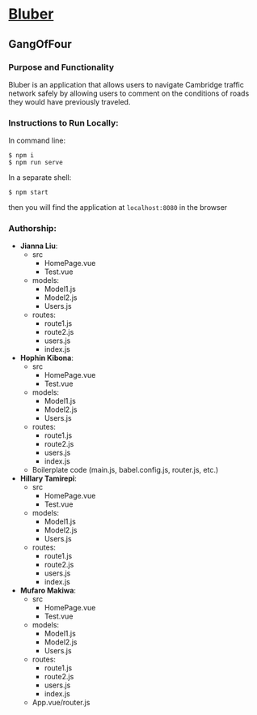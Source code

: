 # [Bluber](https://www.bluber.herokuapp.com/)

## GangOfFour

### Purpose and Functionality

Bluber is an application that allows users to navigate Cambridge traffic network safely by allowing users to comment on the conditions of roads they would have previously traveled.

### Instructions to Run Locally:

In command line:

```console
$ npm i
$ npm run serve
```

In a separate shell:

```console
$ npm start
```

then you will find the application at `localhost:8080` in the browser

### Authorship:

- **Jianna Liu**:
  - src
    - HomePage.vue
    - Test.vue
  - models:
    - Model1.js
    - Model2.js
    - Users.js
  - routes:
    - route1.js
    - route2.js
    - users.js
    - index.js
- **Hophin Kibona**:
  - src
    - HomePage.vue
    - Test.vue
  - models:
    - Model1.js
    - Model2.js
    - Users.js
  - routes:
    - route1.js
    - route2.js
    - users.js
    - index.js
  - Boilerplate code (main.js, babel.config.js, router.js, etc.)
- **Hillary Tamirepi**:
  - src
    - HomePage.vue
    - Test.vue
  - models:
    - Model1.js
    - Model2.js
    - Users.js
  - routes:
    - route1.js
    - route2.js
    - users.js
    - index.js
- **Mufaro Makiwa**:
  - src
    - HomePage.vue
    - Test.vue
  - models:
    - Model1.js
    - Model2.js
    - Users.js
  - routes:
    - route1.js
    - route2.js
    - users.js
    - index.js
  - App.vue/router.js
